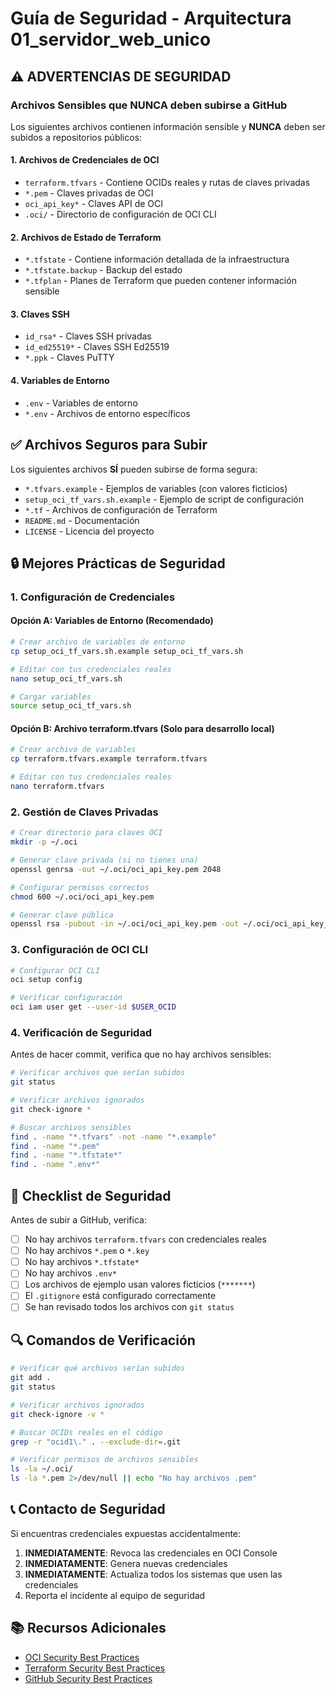 # Guía de Seguridad - Arquitectura 01_servidor_web_unico

## ⚠️ ADVERTENCIAS DE SEGURIDAD

### Archivos Sensibles que NUNCA deben subirse a GitHub

Los siguientes archivos contienen información sensible y **NUNCA** deben ser subidos a repositorios públicos:

#### 1. Archivos de Credenciales de OCI
- `terraform.tfvars` - Contiene OCIDs reales y rutas de claves privadas
- `*.pem` - Claves privadas de OCI
- `oci_api_key*` - Claves API de OCI
- `.oci/` - Directorio de configuración de OCI CLI

#### 2. Archivos de Estado de Terraform
- `*.tfstate` - Contiene información detallada de la infraestructura
- `*.tfstate.backup` - Backup del estado
- `*.tfplan` - Planes de Terraform que pueden contener información sensible

#### 3. Claves SSH
- `id_rsa*` - Claves SSH privadas
- `id_ed25519*` - Claves SSH Ed25519
- `*.ppk` - Claves PuTTY

#### 4. Variables de Entorno
- `.env` - Variables de entorno
- `*.env` - Archivos de entorno específicos

## ✅ Archivos Seguros para Subir

Los siguientes archivos **SÍ** pueden subirse de forma segura:

- `*.tfvars.example` - Ejemplos de variables (con valores ficticios)
- `setup_oci_tf_vars.sh.example` - Ejemplo de script de configuración
- `*.tf` - Archivos de configuración de Terraform
- `README.md` - Documentación
- `LICENSE` - Licencia del proyecto

## 🔒 Mejores Prácticas de Seguridad

### 1. Configuración de Credenciales

#### Opción A: Variables de Entorno (Recomendado)
```bash
# Crear archivo de variables de entorno
cp setup_oci_tf_vars.sh.example setup_oci_tf_vars.sh

# Editar con tus credenciales reales
nano setup_oci_tf_vars.sh

# Cargar variables
source setup_oci_tf_vars.sh
```

#### Opción B: Archivo terraform.tfvars (Solo para desarrollo local)
```bash
# Crear archivo de variables
cp terraform.tfvars.example terraform.tfvars

# Editar con tus credenciales reales
nano terraform.tfvars
```

### 2. Gestión de Claves Privadas

```bash
# Crear directorio para claves OCI
mkdir -p ~/.oci

# Generar clave privada (si no tienes una)
openssl genrsa -out ~/.oci/oci_api_key.pem 2048

# Configurar permisos correctos
chmod 600 ~/.oci/oci_api_key.pem

# Generar clave pública
openssl rsa -pubout -in ~/.oci/oci_api_key.pem -out ~/.oci/oci_api_key_public.pem
```

### 3. Configuración de OCI CLI

```bash
# Configurar OCI CLI
oci setup config

# Verificar configuración
oci iam user get --user-id $USER_OCID
```

### 4. Verificación de Seguridad

Antes de hacer commit, verifica que no hay archivos sensibles:

```bash
# Verificar archivos que serían subidos
git status

# Verificar archivos ignorados
git check-ignore *

# Buscar archivos sensibles
find . -name "*.tfvars" -not -name "*.example"
find . -name "*.pem"
find . -name "*.tfstate*"
find . -name ".env*"
```

## 🚨 Checklist de Seguridad

Antes de subir a GitHub, verifica:

- [ ] No hay archivos `terraform.tfvars` con credenciales reales
- [ ] No hay archivos `*.pem` o `*.key`
- [ ] No hay archivos `*.tfstate*`
- [ ] No hay archivos `.env*`
- [ ] Los archivos de ejemplo usan valores ficticios (`*******`)
- [ ] El `.gitignore` está configurado correctamente
- [ ] Se han revisado todos los archivos con `git status`

## 🔍 Comandos de Verificación

```bash
# Verificar qué archivos serían subidos
git add .
git status

# Verificar archivos ignorados
git check-ignore -v *

# Buscar OCIDs reales en el código
grep -r "ocid1\." . --exclude-dir=.git

# Verificar permisos de archivos sensibles
ls -la ~/.oci/
ls -la *.pem 2>/dev/null || echo "No hay archivos .pem"
```

## 📞 Contacto de Seguridad

Si encuentras credenciales expuestas accidentalmente:

1. **INMEDIATAMENTE**: Revoca las credenciales en OCI Console
2. **INMEDIATAMENTE**: Genera nuevas credenciales
3. **INMEDIATAMENTE**: Actualiza todos los sistemas que usen las credenciales
4. Reporta el incidente al equipo de seguridad

## 📚 Recursos Adicionales

- [OCI Security Best Practices](https://docs.oracle.com/en-us/iaas/Content/Security/Reference/security_best_practices.htm)
- [Terraform Security Best Practices](https://www.terraform.io/docs/cloud/guides/recommended-practices/security.html)
- [GitHub Security Best Practices](https://docs.github.com/en/github/authenticating-to-github/keeping-your-account-and-data-secure) 